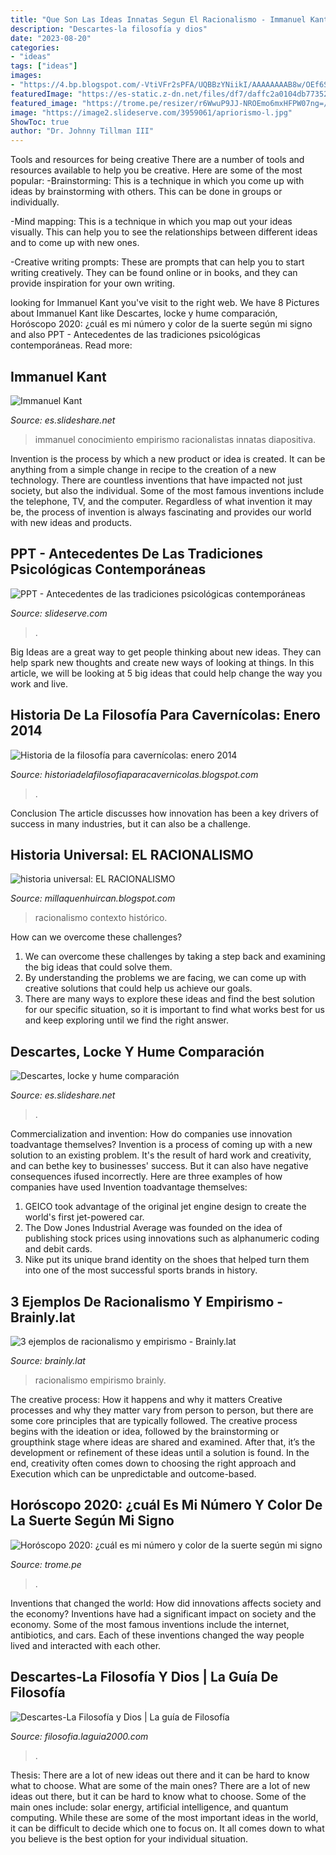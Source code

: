 ```yaml
---
title: "Que Son Las Ideas Innatas Segun El Racionalismo - Immanuel Kant"
description: "Descartes-la filosofía y dios"
date: "2023-08-20"
categories:
- "ideas"
tags: ["ideas"]
images:
- "https://4.bp.blogspot.com/-VtiVFr2sPFA/UQBBzYNiikI/AAAAAAAAB8w/OEf6SLfllw0/s1600/RealismoIdealismo.JPG"
featuredImage: "https://es-static.z-dn.net/files/df7/daffc2a0104db7735263df57a7f87b27.jpg"
featured_image: "https://trome.pe/resizer/r6WwuP9JJ-NROEmo6mxHFPW07ng=/980x528/smart/filters:format(jpeg):quality(75)/arc-anglerfish-arc2-prod-elcomercio.s3.amazonaws.com/public/6GV4TXSUM5FHHHM4UL3UG4Y6CE.jpg"
image: "https://image2.slideserve.com/3959061/apriorismo-l.jpg"
ShowToc: true
author: "Dr. Johnny Tillman III"
---
```



Tools and resources for being creative
There are a number of tools and resources available to help you be creative. Here are some of the most popular:
-Brainstorming: This is a technique in which you come up with ideas by brainstorming with others. This can be done in groups or individually.

-Mind mapping: This is a technique in which you map out your ideas visually. This can help you to see the relationships between different ideas and to come up with new ones.

-Creative writing prompts: These are prompts that can help you to start writing creatively. They can be found online or in books, and they can provide inspiration for your own writing.

	

		
looking for Immanuel Kant you've visit to the right web. We have 8 Pictures about Immanuel Kant like Descartes, locke y hume comparación, Horóscopo 2020: ¿cuál es mi número y color de la suerte según mi signo and also PPT - Antecedentes de las tradiciones psicológicas contemporáneas. Read more:
		
    
## Immanuel Kant

<img loading=lazy src="http://image.slidesharecdn.com/kant-2-5331/95/immanuel-kant-9-728.jpg?cb=1174574789" onerror="this.onerror=null;this.src='https://tse4.mm.bing.net/th?id=OIP.IyPI5j6CyRib7pI3XIdycAHaFj&amp;pid=15.1';" alt="Immanuel Kant">

_Source: es.slideshare.net_

>immanuel conocimiento empirismo racionalistas innatas diapositiva. 

	

Invention is the process by which a new product or idea is created. It can be anything from a simple change in recipe to the creation of a new technology. There are countless inventions that have impacted not just society, but also the individual. Some of the most famous inventions include the telephone, TV, and the computer. Regardless of what invention it may be, the process of invention is always fascinating and provides our world with new ideas and products.

    
## PPT - Antecedentes De Las Tradiciones Psicológicas Contemporáneas

<img loading=lazy src="https://image2.slideserve.com/3959061/apriorismo-l.jpg" onerror="this.onerror=null;this.src='https://tse3.mm.bing.net/th?id=OIP.iMp1tUBddvWcMzWYU3TVegHaFj&amp;pid=15.1';" alt="PPT - Antecedentes de las tradiciones psicológicas contemporáneas">

_Source: slideserve.com_

>. 

	

Big Ideas are a great way to get people thinking about new ideas. They can help spark new thoughts and create new ways of looking at things. In this article, we will be looking at 5 big ideas that could help change the way you work and live.

    
## Historia De La Filosofía Para Cavernícolas: Enero 2014

<img loading=lazy src="https://4.bp.blogspot.com/-VtiVFr2sPFA/UQBBzYNiikI/AAAAAAAAB8w/OEf6SLfllw0/s1600/RealismoIdealismo.JPG" onerror="this.onerror=null;this.src='https://tse2.mm.bing.net/th?id=OIP.M8WTUcaELGdd2gxg7ncLcgHaD-&amp;pid=15.1';" alt="Historia de la filosofía para cavernícolas: enero 2014">

_Source: historiadelafilosofiaparacavernicolas.blogspot.com_

>. 

	

Conclusion
The article discusses how innovation has been a key drivers of success in many industries, but it can also be a challenge.

    
## Historia Universal: EL RACIONALISMO

<img loading=lazy src="http://2.bp.blogspot.com/_AJsdLhyX-QM/SLRbb0iIFvI/AAAAAAAAADM/j1d3V-K_tV0/s400/bolrep004.jpg" onerror="this.onerror=null;this.src='https://tse3.mm.bing.net/th?id=OIP.nmkZI0gV-82HEFiyFt5tUgAAAA&amp;pid=15.1';" alt="historia universal: EL RACIONALISMO">

_Source: millaquenhuircan.blogspot.com_

>racionalismo contexto histórico. 

	

How can we overcome these challenges?
1. We can overcome these challenges by taking a step back and examining the big ideas that could solve them.
2. By understanding the problems we are facing, we can come up with creative solutions that could help us achieve our goals.
3. There are many ways to explore these ideas and find the best solution for our specific situation, so it is important to find what works best for us and keep exploring until we find the right answer.

    
## Descartes, Locke Y Hume Comparación

<img loading=lazy src="https://image.slidesharecdn.com/descarteslockeyhume-150408173515-conversion-gate01/95/descartes-locke-y-hume-comparacin-5-638.jpg?cb=1428514600" onerror="this.onerror=null;this.src='https://tse2.mm.bing.net/th?id=OIP.uKzicW33ysJ65gGX5FthJwHaFj&amp;pid=15.1';" alt="Descartes, locke y hume comparación">

_Source: es.slideshare.net_

>. 

	

Commercialization and invention: How do companies use innovation toadvantage themselves?
Invention is a process of coming up with a new solution to an existing problem. It's the result of hard work and creativity, and can bethe key to businesses' success. But it can also have negative consequences ifused incorrectly. Here are three examples of how companies have used Invention toadvantage themselves: 
1. GEICO took advantage of the original jet engine design to create the world's first jet-powered car.
2. The Dow Jones Industrial Average was founded on the idea of publishing stock prices using innovations such as alphanumeric coding and debit cards.
3. Nike put its unique brand identity on the shoes that helped turn them into one of the most successful sports brands in history.

    
## 3 Ejemplos De Racionalismo Y Empirismo - Brainly.lat

<img loading=lazy src="https://es-static.z-dn.net/files/df7/daffc2a0104db7735263df57a7f87b27.jpg" onerror="this.onerror=null;this.src='https://tse2.mm.bing.net/th?id=OIP.XEa0KE62dguvarQRcWkwUAAAAA&amp;pid=15.1';" alt="3 ejemplos de racionalismo y empirismo - Brainly.lat">

_Source: brainly.lat_

>racionalismo empirismo brainly. 

	

The creative process: How it happens and why it matters
Creative processes and why they matter vary from person to person, but there are some core principles that are typically followed. The creative process begins with the ideation or idea, followed by the brainstorming or groupthink stage where ideas are shared and examined. After that, it’s the development or refinement of these ideas until a solution is found. In the end, creativity often comes down to choosing the right approach and Execution which can be unpredictable and outcome-based.

    
## Horóscopo 2020: ¿cuál Es Mi Número Y Color De La Suerte Según Mi Signo

<img loading=lazy src="https://trome.pe/resizer/r6WwuP9JJ-NROEmo6mxHFPW07ng=/980x528/smart/filters:format(jpeg):quality(75)/arc-anglerfish-arc2-prod-elcomercio.s3.amazonaws.com/public/6GV4TXSUM5FHHHM4UL3UG4Y6CE.jpg" onerror="this.onerror=null;this.src='https://tse2.mm.bing.net/th?id=OIP.LlbwRB4YxOyxxIlKfCDHmQHaD_&amp;pid=15.1';" alt="Horóscopo 2020: ¿cuál es mi número y color de la suerte según mi signo">

_Source: trome.pe_

>. 

	

Inventions that changed the world: How did innovations affects society and the economy?
Inventions have had a significant impact on society and the economy. Some of the most famous inventions include the internet, antibiotics, and cars. Each of these inventions changed the way people lived and interacted with each other.

    
## Descartes-La Filosofía Y Dios | La Guía De Filosofía

<img loading=lazy src="https://filosofia.laguia2000.com/wp-content/uploads/2009/02/descartes-la-filosofia-y-dios.jpg" onerror="this.onerror=null;this.src='https://tse1.mm.bing.net/th?id=OIP.t0ZMWmP10fNyH9f4Ylkf7wAAAA&amp;pid=15.1';" alt="Descartes-La Filosofía y Dios | La guía de Filosofía">

_Source: filosofia.laguia2000.com_

>. 

	

Thesis: There are a lot of new ideas out there and it can be hard to know what to choose. What are some of the main ones?
There are a lot of new ideas out there, but it can be hard to know what to choose. Some of the main ones include: solar energy, artificial intelligence, and quantum computing. While these are some of the most important ideas in the world, it can be difficult to decide which one to focus on. It all comes down to what you believe is the best option for your individual situation.

